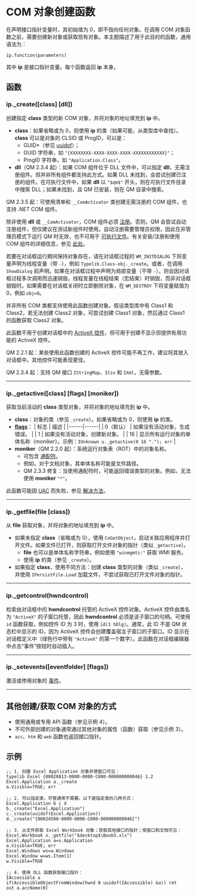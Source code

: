 # COM 对象创建函数

在声明接口指针变量时，其初始值为 0，即不指向任何对象。在调用 COM 对象函数之前，需要创建新对象或获取现有对象。本主题描述了用于此目的的函数，通用语法为：

```qm
ip.function(parameters)
```

其中 **ip** 是接口指针变量。每个函数返回 **ip** 本身。

## 函数

### ip._create([class] [dll])

创建指定 **class** 类型的新 COM 对象，并将对象的地址填充到 **ip** 中。

- **class**：如果省略或为 0，则使用 **ip** 的类（如果可能，从类型库中查找）。**class** 可以是对象的 CLSID 或 ProgID，可以是：
  - GUID*（参见 [uuidof](IDP_UUIDOF.md)）；
  - GUID 字符串，如 `"{XXXXXXXX-XXXX-XXXX-XXXX-XXXXXXXXXXXX}"`；
  - ProgID 字符串，如 `"Application.Class"`。
- **dll**（QM 2.3.4 起）：如果 COM 组件位于 DLL 文件中，可以指定 **dll**，无需注册组件。但并非所有组件都支持此方式。如果 DLL 未找到，会尝试创建已注册的组件。在可执行文件中，如果 **dll** 以 `"$qm$"` 开头，则在可执行文件目录中搜索 DLL；如果未找到，且 QM 已安装，则在 QM 目录中搜索。

QM 2.3.5 起：可使用清单和 `__ComActivator` 类创建无需注册的 COM 组件，也支持 .NET COM 组件。

除非使用 **dll** 或 `__ComActivator`，COM 组件必须 [注册](IDP_COM_USAGE.md)。否则，QM 会尝试自动注册组件，但仅建议在测试新组件时使用。自动注册需要管理员权限，因此在非管理员模式下运行 QM 时无效，也不可用于 [可执行文件](IDH_MACRO.md)。有关安装/注册和使用 COM 组件的详细信息，参见 [此处](IDP_COM_USAGE.md)。

若要在对话框运行期间保持对象存在，请在对话框过程的 `WM_INITDIALOG` 下将变量声明为线程变量（带 `-`），例如 `Typelib.Class-obj._create`。或者，在调用 `ShowDialog` 前声明。如果在对话框过程中声明为局部变量（不带 `-`），则会因对话框过程多次调用而迅速销毁。线程变量在线程结束（宏结束）时销毁，而非对话框销毁时。如果需要在对话框关闭时立即删除对象，在 `WM_DESTROY` 下将变量赋值为 0，例如 `obj=0`。

并非所有 COM 类都支持使用此函数创建对象。假设类型库中有 Class1 和 Class2，若无法创建 Class2 对象，可尝试创建 Class1 对象，然后通过 Class1 的函数获取 Class2 对象。

此函数不用于创建对话框中的 [ActiveX 控件](IDH_DIALOG_EDITOR.md)，但可用于创建不显示但提供有用功能的 ActiveX 控件。

QM 2.2.1 起：某些使用此函数创建的 ActiveX 控件可能不再工作，建议将其放入对话框中。其他控件可能表现更佳。

QM 2.3.4 起：支持 QM 接口 `IStringMap`、`ICsv` 和 `IXml`，无需参数。

---

### ip._getactive([class] [flags] [moniker])

获取当前活动的 **class** 类型对象，并将对象的地址填充到 **ip** 中。

- **class**：对象的类（参见 `_create`）。如果省略或为 0，则使用 **ip** 的类。
- **[flags](IDP_FLAGS.md)**：
  | 标志 | 描述 |
  |------|------|
  | 0（默认） | 如果没有活动对象，生成错误。 |
  | 1 | 如果没有活动对象，创建新对象。 |
  | 16 | 显示所有运行对象的单体名称（moniker）。示例：`IUnknown u._getactive(0 16 "."); err` |
- **moniker**（QM 2.2.0 起）：系统运行对象表（ROT）中的对象名称。
  - 可包含 [通配符](IDP_MATCHW.md)。
  - 例如，对于文档对象，其单体名称可能是文件路径。
  - QM 2.3.3 修复：当使用通配符时，可能返回错误类型的对象。例如，无法使用 **moniker** `"*"`。

此函数可能因 [UAC](IDP_VISTA.md) 而失败，参见 [解决方法](IDP_VISTA.md)。

---

### ip._getfile(file [class])

从 **file** 获取对象，并将对象的地址填充到 **ip** 中。

- 如果未指定 **class**（省略或为 0），使用 `CoGetObject`，启动关联应用程序并打开文件。如果文件已打开，则获取打开文件对象的指针（类似 `_getactive`）。
  - **file** 也可以是单体名称字符串，例如使用 `"winmgmts:"` 获取 WMI 服务。
  - 使用 **ip** 的类（参见 `_create`）。
- 如果指定 **class**，使用不同方法：创建 **class** 类型的对象（类似 `_create`），并使用 `IPersistFile.Load` 加载文件，不尝试获取已打开文件对象的指针。

---

### ip._getcontrol(hwndcontrol)

检索由对话框中的 **hwndcontrol** 托管的 ActiveX 控件对象。ActiveX 控件由类名为 `"ActiveX"` 的子窗口托管，因此 **hwndcontrol** 必须是该子窗口的句柄。可使用 `id` 函数获取，例如控件 ID 为 3 时，使用 `id(3 hDlg)`。通常，此 ID 不是 QM 状态栏中显示的 ID，因为 ActiveX 控件会创建覆盖宿主子窗口的子窗口。ID 显示在对话框定义中（绿色行中带有 `"ActiveX"` 的第一个数字）。此函数在对话框编辑器中点击“事件”按钮时自动插入。

---

### ip._setevents([eventfolder] [flags])

激活或停用对象的 [事件](IDP_COM_EVENTS.md)。

---

## 其他创建/获取 COM 对象的方式

- 使用通用或专用 API 函数（参见示例 4）。
- 不可外部创建的对象通常通过其他对象的属性（函数）获取（参见示例 3）。
- `acc`、`htm` 和 `web` 函数也返回接口指针。

## 示例

```qm
;; 1. 创建 Excel Application 对象并使窗口可见：
typelib Excel {00020813-0000-0000-C000-000000000046} 1.2
Excel.Application a._create
a.Visible=TRUE; err

;; 2. 可以指定类，尽管通常不需要。以下是指定类的几种方式：
Excel.Application b c d
b._create("Excel.Application")
c._create(uuidof(Excel.Application))
d._create("{00024500-0000-0000-C000-000000000046}")

;; 3. 从文件获取 Excel Workbook 对象；获取其他接口的指针；使窗口和文档可见：
Excel.Workbook x._getfile("$desktop$\Book5.xls")
Excel.Application a=x.Application
a.Visible=TRUE; err
Excel.Windows ws=a.Windows
Excel.Window w=ws.Item(1)
w.Visible=TRUE

;; 4. 使用 DLL 函数获取接口指针：
IAccessible a
if(AccessibleObjectFromWindow(hwnd 0 uuidof(IAccessible) &a)) ret
out a.accName(0)
```